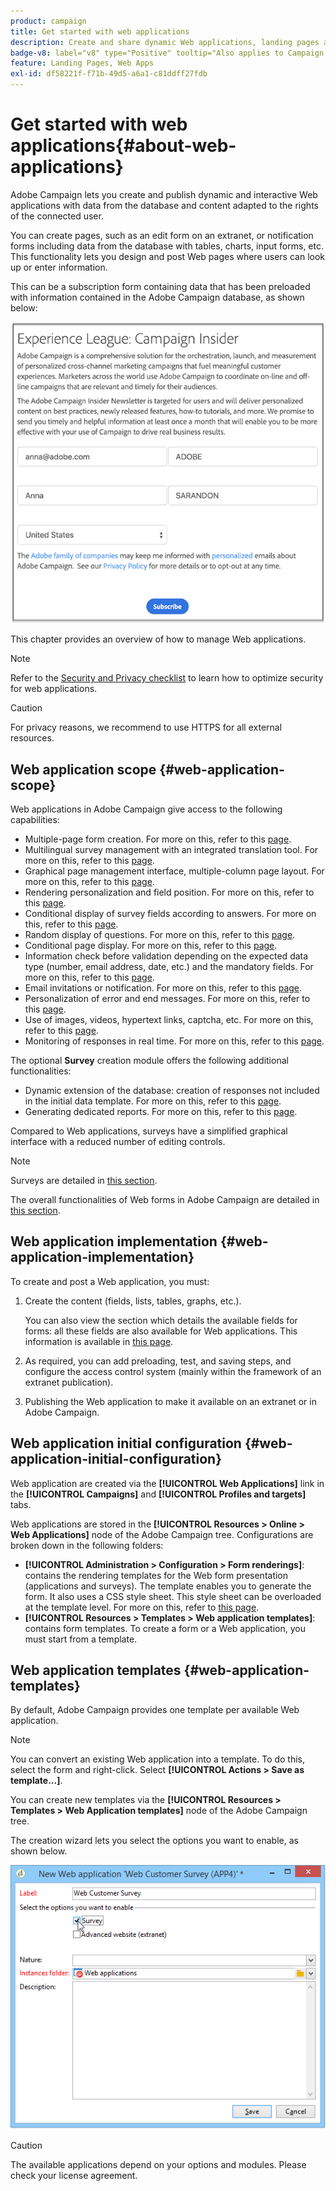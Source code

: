 ```yaml
---
product: campaign
title: Get started with web applications
description: Create and share dynamic Web applications, landing pages and surveys
badge-v8: label="v8" type="Positive" tooltip="Also applies to Campaign v8"
feature: Landing Pages, Web Apps
exl-id: df58221f-f71b-49d5-a6a1-c81ddff27fdb
---
```

# Get started with web applications{#about-web-applications}

 

Adobe Campaign lets you create and publish dynamic and interactive Web applications with data from the database and content adapted to the rights of the connected user. 

You can create pages, such as an edit form on an extranet, or notification forms including data from the database with tables, charts, input forms, etc. This functionality lets you design and post Web pages where users can look up or enter information.

This can be a subscription form containing data that has been preloaded with information contained in the Adobe Campaign database, as shown below:

   ![](assets/webapp_form_sample.png)

This chapter provides an overview of how to manage Web applications.

>[!NOTE]
>
>Refer to the [Security and Privacy checklist](https://helpx.adobe.com/campaign/kb/acc-security.html) to learn how to optimize security for web applications.

>[!CAUTION]
>
>For privacy reasons, we recommend to use HTTPS for all external resources.

## Web application scope {#web-application-scope}

Web applications in Adobe Campaign give access to the following capabilities:

* Multiple-page form creation. For more on this, refer to this [page](about-web-forms.md).
* Multilingual survey management with an integrated translation tool. For more on this, refer to this [page](translating-a-web-application.md).
* Graphical page management interface, multiple-column page layout. For more on this, refer to this [page](designing-a-web-application.md).
* Rendering personalization and field position. For more on this, refer to this [page](editing-content.md#adding-personalization-content).
* Conditional display of survey fields according to answers. For more on this, refer to this [page](form-rendering.md#defining-fields-conditional-display).
* Random display of questions. For more on this, refer to this [page](../../surveys/using/building-a-survey.md#adding-questions).
* Conditional page display. For more on this, refer to this [page](defining-web-forms-page-sequencing.md#conditional-page-display).
* Information check before validation depending on the expected data type (number, email address, date, etc.) and the mandatory fields. For more on this, refer to this [page](form-rendering.md#defining-control-settings).
* Email invitations or notification. For more on this, refer to this [page](publishing-a-web-form.md#delivering-a-form-via-email).
* Personalization of error and end messages. For more on this, refer to this [page](defining-web-forms-properties.md#setting-up-an-error-page).
* Use of images, videos, hypertext links, captcha, etc. For more on this, refer to this [page](editing-content.md).
* Monitoring of responses in real time. For more on this, refer to this [page](../../surveys/using/publish-track-and-use-collected-data.md#response-tracking).

The optional **Survey** creation module offers the following additional functionalities:

* Dynamic extension of the database: creation of responses not included in the initial data template. For more on this, refer to this [page](../../surveys/using/managing-answers.md#storing-collected-answers).
* Generating dedicated reports. For more on this, refer to this [page](../../surveys/using/publish-track-and-use-collected-data.md#reports-on-surveys).

Compared to Web applications, surveys have a simplified graphical interface with a reduced number of editing controls.

>[!NOTE]
>
>Surveys are detailed in [this section](../../surveys/using/about-surveys.md).
>
>The overall functionalities of Web forms in Adobe Campaign are detailed in [this section](about-web-forms.md).

## Web application implementation {#web-application-implementation}

To create and post a Web application, you must:

1. Create the content (fields, lists, tables, graphs, etc.).

   You can also view the section which details the available fields for forms: all these fields are also available for Web applications. This information is available in [this page](adding-fields-to-a-web-form.md).

1. As required, you can add preloading, test, and saving steps, and configure the access control system (mainly within the framework of an extranet publication).
1. Publishing the Web application to make it available on an extranet or in Adobe Campaign.

## Web application initial configuration {#web-application-initial-configuration}

Web application are created via the **[!UICONTROL Web Applications]** link in the **[!UICONTROL Campaigns]** and **[!UICONTROL Profiles and targets]** tabs.

Web applications are stored in the **[!UICONTROL Resources > Online > Web Applications]** node of the Adobe Campaign tree. Configurations are broken down in the following folders:

* **[!UICONTROL Administration > Configuration > Form renderings]**: contains the rendering templates for the Web form presentation (applications and surveys). The template enables you to generate the form. It also uses a CSS style sheet. This style sheet can be overloaded at the template level. For more on this, refer to [this page](form-rendering.md#selecting-the-form-rendering-template).
* **[!UICONTROL Resources > Templates > Web application templates]**: contains form templates. To create a form or a Web application, you must start from a template.

## Web application templates {#web-application-templates}

By default, Adobe Campaign provides one template per available Web application.

>[!NOTE]
>
>You can convert an existing Web application into a template. To do this, select the form and right-click. Select **[!UICONTROL Actions > Save as template...]**.

You can create new templates via the **[!UICONTROL Resources > Templates > Web Application templates]** node of the Adobe Campaign tree.

The creation wizard lets you select the options you want to enable, as shown below. 

![](assets/webapp_create_template.png)

>[!CAUTION]
>
>The available applications depend on your options and modules. Please check your license agreement.
